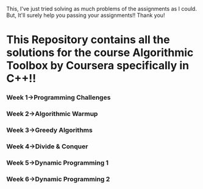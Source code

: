 This, I've just tried solving as much  problems of the assignments as I could.
But, It'll surely help you passing your assignments!!
Thank you!
<h1>This Repository contains all the solutions for the course Algorithmic Toolbox by Coursera specifically in C++!!</h1>
  <h3>Week 1->Programming Challenges</h3>
  <h3>Week 2->Algorithmic Warmup</h3>
  <h3>Week 3->Greedy Algorithms</h3>
  <h3>Week 4->Divide & Conquer</h3>
  <h3>Week 5->Dynamic Programming 1</h3>
  <h3>Week 6->Dynamic Programming 2</h3>

